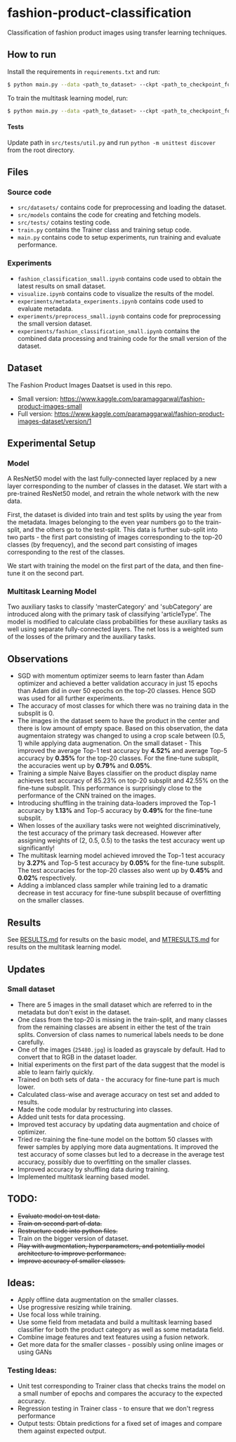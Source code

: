 # fashion-product-classification
Classification of fashion product images using transfer learning techniques.

## How to run
Install the requirements in `requirements.txt` and run:
```bash
$ python main.py --data <path_to_dataset> --ckpt <path_to_checkpoint_folder>
```
To train the multitask learning model, run:
```bash
$ python main.py --data <path_to_dataset> --ckpt <path_to_checkpoint_folder> --multi
```

#### Tests
Update path in `src/tests/util.py` and run `python -m unittest discover` from the root directory.

## Files
### Source code
- `src/datasets/` contains code for preprocessing and loading the dataset.
- `src/models` contains the code for creating and fetching models.
- `src/tests/` cotains testing code.
- `train.py` contains the Trainer class and training setup code.
- `main.py` contains code to setup experiments, run training and evaluate performance.
### Experiments
- `fashion_classification_small.ipynb` contains code used to obtain the latest results on small dataset.
- `visualize.ipynb` contains code to visualize the results of the model.
- `experiments/metadata_experiments.ipynb` contains code used to evaluate metadata.
- `experiments/preprocess_small.ipynb` contains code for preprocessing the small version dataset.
- `experiments/fashion_classification_small.ipynb` contains the combined data processing and training code for the small version of the dataset.

## Dataset
The Fashion Product Images Daatset is used in this repo.
- Small version: https://www.kaggle.com/paramaggarwal/fashion-product-images-small
- Full version: https://www.kaggle.com/paramaggarwal/fashion-product-images-dataset/version/1

## Experimental Setup
### Model
A ResNet50 model with the last fully-connected layer replaced by a new layer corresponding to the number of classes in the dataset. We start with a pre-trained ResNet50 model, and retrain the whole network with the new data.

First, the dataset is divided into train and test splits by using the year from the metadata. Images belonging to the even year numbers go to the train-split, and the others go to the test-split. This data is further sub-split into two parts - the first part consisting of images corresponding to the top-20 classes (by frequency), and the second part consisting of images corresponding to the rest of the classes.

We start with training the model on the first part of the data, and then fine-tune it on the second part.

### Multitask Learning Model
Two auxiliary tasks to classify 'masterCategory' and 'subCategory' are introduced along with the primary task of classifying 'articleType'. The model is modified to calculate class probabilities for these auxiliary tasks as well using separate fully-connected layers. The net loss is a weighted sum of the losses of the primary and the auxiliary tasks.

## Observations
- SGD with momentum optimizer seems to learn faster than Adam optimizer and achieved a better validation accuracy in just 15 epochs than Adam did in over 50 epochs on the top-20 classes. Hence SGD was used for all further experiments.
- The accuracy of most classes for which there was no training data in the subsplit is 0.
- The images in the dataset seem to have the product in the center and there is low amount of empty space. Based on this observation, the data augmentaion strategy was changed to using a crop scale between (0.5, 1) while applying data augmenation. On the small dataset - This improved the average Top-1 test accuracy by **4.52%** and average Top-5 accuracy by **0.35%** for the top-20 classes. For the fine-tune subsplit, the accuracies went up by **0.79%** and **0.05%**.
- Training a simple Naive Bayes classifier on the product display name achieves test accuracy of 85.23% on top-20 subsplit and 42.55% on the fine-tune subsplit. This performance is surprisingly close to the performance of the CNN trained on the images.
- Introducing shuffling in the training data-loaders improved the Top-1 accuracy by **1.13%** and Top-5 accuracy by **0.49%** for the fine-tune subsplit.
- When losses of the auxiliary tasks were not weighted discriminatively, the test accuracy of the primary task decreased. However after assigning weights of (2, 0.5, 0.5) to the tasks the test accuracy went up significantly!
- The multitask learning model achieved imroved the Top-1 test accuracy by **3.27%** and Top-5 test accuracy by **0.05%** for the fine-tune subsplit. The test accuracies for the top-20 classes also went up by **0.45%** and **0.02%** respectively.
- Adding a imblanced class sampler while training led to a dramatic decrease in test accuracy for fine-tune subsplit because of overfitting on the smaller classes.

## Results
See [RESULTS.md](RESULTS.md) for results on the basic model, and [MTRESULTS.md](MTRESULTS.md) for results on the multitask learning model.

## Updates
### Small dataset
- There are 5 images in the small dataset which are referred to in the metadata but don't exist in the dataset.
- One class from the top-20 is missing in the train-split, and many classes from the remaining classes are absent in either the test of the train splits. Conversion of class names to numerical labels needs to be done carefully.
- One of the images (`25480.jpg`) is loaded as grayscale by default. Had to convert that to RGB in the dataset loader.
- Initial experiments on the first part of the data suggest that the model is able to learn fairly quickly.
- Trained on both sets of data - the accuracy for fine-tune part is much lower.
- Calculated class-wise and average accuracy on test set and added to results.
- Made the code modular by restructuring into classes.
- Added unit tests for data processing.
- Improved test accuracy by updating data augmentation and choice of optimizer.
- Tried re-training the fine-tune model on the bottom 50 classes with fewer samples by applying more data augmentations. It improved the test accuracy of some classes but led to a decrease in the average test accuracy, possibly due to overfitting on the smaller classes.
- Improved accuracy by shuffling data during training.
- Implemented multitask learning based model.

## TODO:
- ~~Evaluate model on test data.~~
- ~~Train on second part of data.~~
- ~~Restructure code into python files.~~
- Train on the bigger version of dataset.
- ~~Play with augmentation, hyperparameters, and potentially model architecture to improve performance.~~
- ~~Improve accuracy of smaller classes.~~

## Ideas:
- Apply offline data augmentation on the smaller classes.
- Use progressive resizing while training.
- Use focal loss while training.
- Use some field from metadata and build a multitask learning based classifier for both the product category as well as some metadata field.
- Combine image features and text features using a fusion network.
- Get more data for the smaller classes - possibly using online images or using GANs

### Testing Ideas:
- Unit test corresponding to Trainer class that checks trains the model on a small number of epochs and compares the accuracy to the expected accuracy.
- Regression testing in Trainer class - to ensure that we don't regress performance
- Output tests: Obtain predictions for a fixed set of images and compare them against expected output.
